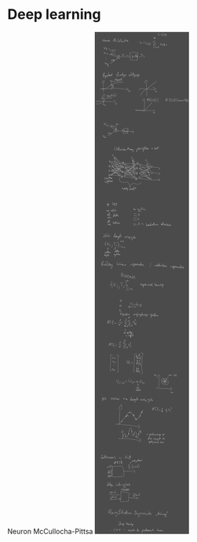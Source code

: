 # Deep learning

Neuron McCullocha-Pittsa
![Drawing 2023-06-23 11.26.51.excalidraw](/Notatki/Semestr%202/Podstawy%20automatyki%20i%20robotyki/Wyk%C5%82ady/Wyk%C5%82ad%2012/Drawing%202023-06-23%2011.26.51.excalidraw.svg)